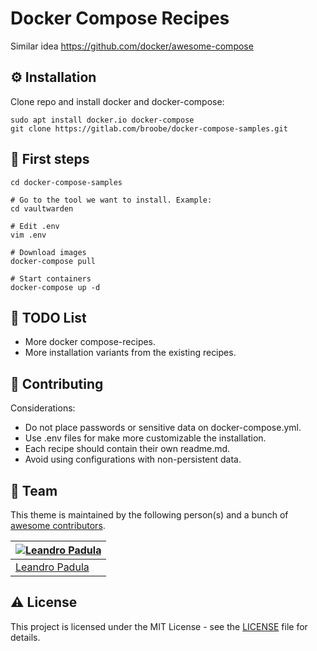 # Docker Compose Recipes
Similar idea https://github.com/docker/awesome-compose

## :gear: Installation
Clone repo and install docker and docker-compose:

```
sudo apt install docker.io docker-compose
git clone https://gitlab.com/broobe/docker-compose-samples.git
```
## :triangular_flag_on_post: First steps

```
cd docker-compose-samples

# Go to the tool we want to install. Example:
cd vaultwarden

# Edit .env
vim .env

# Download images
docker-compose pull

# Start containers
docker-compose up -d
```

## :compass: TODO List
* More docker compose-recipes.
* More installation variants from the existing recipes.

## :wave: Contributing

Considerations:

* Do not place passwords or sensitive data on docker-compose.yml. 
* Use .env files for make more customizable the installation.
* Each recipe should contain their own readme.md.
* Avoid using configurations with non-persistent data.

## :busts_in_silhouette: Team

This theme is maintained by the following person(s) and a bunch of [awesome contributors](https://github.com/lpadula/brolit-shell/graphs/contributors).

[![Leandro Padula](https://github.com/lpadula.png?size=100)](https://github.com/lpadula) |
--- |
[Leandro Padula](https://github.com/lpadula) |

## :warning: License

This project is licensed under the MIT License - see the [LICENSE](./LICENSE) file for details.
